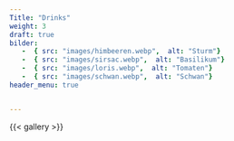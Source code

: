 ```yaml
---
Title: "Drinks"
weight: 3
draft: true
bilder: 
   -  { src: "images/himbeeren.webp",  alt: "Sturm"}
   -  { src: "images/sirsac.webp",  alt: "Basilikum"}
   -  { src: "images/loris.webp",  alt: "Tomaten"}
   -  { src: "images/schwan.webp",  alt: "Schwan"}
header_menu: true


---
```


{{< gallery  >}}
